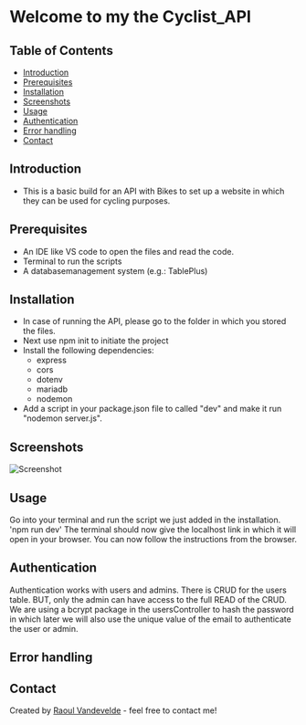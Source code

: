 # Welcome to my the Cyclist_API

## Table of Contents
* [Introduction](#introduction)
* [Prerequisites](#prerequisites)
* [Installation](#installation)
* [Screenshots](#screenshots)
* [Usage](#usage)
* [Authentication](#authentication)
* [Error handling](#error-handling)
* [Contact](#contact)
<!-- * [License](#license) -->


## Introduction
- This is a basic build for an API with Bikes to set up a website in which they can be used for cycling purposes.

## Prerequisites
- An IDE like VS code to open the files and read the code.
- Terminal to run the scripts
- A databasemanagement system (e.g.: TablePlus)


## Installation
- In case of running the API, please go to the folder in which you stored the files.
- Next use npm init to initiate the project
- Install the following dependencies:
    - express
    - cors
    - dotenv
    - mariadb
    - nodemon
- Add a script in your package.json file to called "dev" and make it run "nodemon server.js".


## Screenshots
![Screenshot]()
<!-- If you have screenshots you'd like to share, include them here. -->


## Usage

Go into your terminal and run the script we just added in the installation.
'npm run dev'
The terminal should now give the localhost link in which it will open in your browser.
You can now follow the instructions from the browser.

## Authentication

Authentication works with users and admins. There is CRUD for the users table. BUT, only the admin can have access to the full READ of the CRUD.
We are using a bcrypt package in the usersController to hash the password in which later we will also use the unique value of the email to authenticate the user or admin.

## Error handling


## Contact
Created by [Raoul Vandevelde](https://github.com/RalloField) - feel free to contact me!


<!-- Optional -->
<!-- ## License -->
<!-- This project is open source and available under the [... License](). -->

<!-- You don't have to include all sections - just the one's relevant to your project -->
